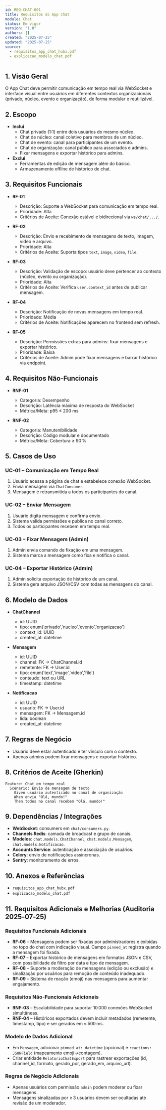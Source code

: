 ```yaml
---
id: REQ-CHAT-001
title: Requisitos do App Chat
module: Chat
status: Em vigor
version: "1.0"
authors: []
created: "2025-07-25"
updated: "2025-07-25"
source:
  - requisitos_app_chat_hubx.pdf
  - explicacao_modelo_chat.pdf
---
```


## 1. Visão Geral

O App Chat deve permitir comunicação em tempo real via WebSocket e interface visual entre usuários em diferentes contextos organizacionais (privado, núcleo, evento e organização), de forma modular e reutilizável.

## 2. Escopo
- **Inclui**  
  - Chat privado (1:1) entre dois usuários do mesmo núcleo.  
  - Chat de núcleo: canal coletivo para membros de um núcleo.  
  - Chat de evento: canal para participantes de um evento.  
  - Chat de organização: canal público para associados e admins.  
  - Fixar mensagens e exportar histórico para admins.  
- **Exclui**  
  - Ferramentas de edição de mensagem além do básico.  
  - Armazenamento offline de histórico de chat.

## 3. Requisitos Funcionais

- **RF‑01**  
  - Descrição: Suporte a WebSocket para comunicação em tempo real.  
  - Prioridade: Alta  
  - Critérios de Aceite: Conexão estável e bidirecional via `ws/chat/.../`.  

- **RF‑02**  
  - Descrição: Envio e recebimento de mensagens de texto, imagem, vídeo e arquivo.  
  - Prioridade: Alta  
  - Critérios de Aceite: Suporta tipos `text`, `image`, `video`, `file`.  

- **RF‑03**  
  - Descrição: Validação de escopo: usuário deve pertencer ao contexto (núcleo, evento ou organização).  
  - Prioridade: Alta  
  - Critérios de Aceite: Verifica `user.context_id` antes de publicar mensagem.  

- **RF‑04**  
  - Descrição: Notificação de novas mensagens em tempo real.  
  - Prioridade: Média  
  - Critérios de Aceite: Notificações aparecem no frontend sem refresh.  

- **RF‑05**  
  - Descrição: Permissões extras para admins: fixar mensagens e exportar histórico.  
  - Prioridade: Baixa  
  - Critérios de Aceite: Admin pode fixar mensagens e baixar histórico via endpoint.  

## 4. Requisitos Não‑Funcionais

- **RNF‑01**  
  - Categoria: Desempenho  
  - Descrição: Latência máxima de resposta do WebSocket  
  - Métrica/Meta: p95 ≤ 200 ms  

- **RNF‑02**  
  - Categoria: Manutenibilidade  
  - Descrição: Código modular e documentado  
  - Métrica/Meta: Cobertura ≥ 90 %  

## 5. Casos de Uso

### UC‑01 – Comunicação em Tempo Real
1. Usuário acessa a página de chat e estabelece conexão WebSocket.  
2. Envia mensagem via `ChatConsumer`.  
3. Mensagem é retransmitida a todos os participantes do canal.

### UC‑02 – Enviar Mensagem
1. Usuário digita mensagem e confirma envio.  
2. Sistema valida permissões e publica no canal correto.  
3. Todos os participantes recebem em tempo real.

### UC‑03 – Fixar Mensagem (Admin)
1. Admin envia comando de fixação em uma mensagem.  
2. Sistema marca a mensagem como fixa e notifica o canal.

### UC‑04 – Exportar Histórico (Admin)
1. Admin solicita exportação de histórico de um canal.  
2. Sistema gera arquivo JSON/CSV com todas as mensagens do canal.

## 6. Modelo de Dados

- **ChatChannel**  
  - id: UUID  
  - tipo: enum('privado','nucleo','evento','organizacao')  
  - context_id: UUID  
  - created_at: datetime  

- **Mensagem**  
  - id: UUID  
  - channel: FK → ChatChannel.id  
  - remetente: FK → User.id  
  - tipo: enum('text','image','video','file')  
  - conteudo: text ou URL  
  - timestamp: datetime  

- **Notificacao**  
  - id: UUID  
  - usuario: FK → User.id  
  - mensagem: FK → Mensagem.id  
  - lida: boolean  
  - created_at: datetime  

## 7. Regras de Negócio
- Usuário deve estar autenticado e ter vínculo com o contexto.  
- Apenas admins podem fixar mensagens e exportar histórico.  

## 8. Critérios de Aceite (Gherkin)
```gherkin
Feature: Chat em tempo real
  Scenario: Envio de mensagem de texto
    Given usuário autenticado no canal de organização
    When envia "Olá, mundo!"
    Then todos no canal recebem "Olá, mundo!"
```

## 9. Dependências / Integrações
- **WebSocket**: consumers em `chat/consumers.py`.  
- **Channels Redis**: camada de broadcast e grupo de canais.  
- **Modelos**: `chat.models.ChatChannel`, `chat.models.Mensagem`, `chat.models.Notificacao`.  
- **Accounts Service**: autenticação e associação de usuários.  
- **Celery**: envio de notificações assíncronas.  
- **Sentry**: monitoramento de erros.

## 10. Anexos e Referências
- `requisitos_app_chat_hubx.pdf`  
- `explicacao_modelo_chat.pdf`

## 11. Requisitos Adicionais e Melhorias (Auditoria 2025‑07‑25)

### Requisitos Funcionais Adicionais
- **RF‑06** – Mensagens podem ser fixadas por administradores e exibidas no topo do chat com indicação visual. Campo `pinned_at` registra quando a mensagem foi fixada.  
- **RF‑07** – Exportar histórico de mensagens em formatos JSON e CSV, com possibilidade de filtro por data e tipo de mensagem.  
- **RF‑08** – Suporte a moderação de mensagens (edição ou exclusão) e sinalização por usuários para remoção de conteúdo inadequado.  
- **RF‑09** – Sistema de reação (emoji) nas mensagens para aumentar engajamento.  

### Requisitos Não‑Funcionais Adicionais
- **RNF‑03** – Escalabilidade para suportar 10 000 conexões WebSocket simultâneas.  
- **RNF‑04** – Históricos exportados devem incluir metadados (remetente, timestamp, tipo) e ser gerados em ≤ 500 ms.  

### Modelo de Dados Adicional
- Em `Mensagem`, adicionar `pinned_at: datetime` (opcional) e `reactions: JSONField` (mapeamento emoji→contagem).  
- Criar entidade `RelatorioChatExport` para rastrear exportações (id, channel_id, formato, gerado_por, gerado_em, arquivo_url).  

### Regras de Negócio Adicionais
- Apenas usuários com permissão `admin` podem moderar ou fixar mensagens.  
- Mensagens sinalizadas por ≥ 3 usuários devem ser ocultadas até revisão de um moderador.